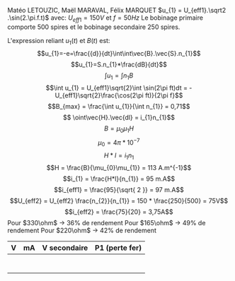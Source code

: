 Matéo LETOUZIC, Maël MARAVAL, Félix MARQUET
$u_{1} = U_{eff1}.\sqrt2 .\sin(2.\pi.f.t)$ avec: $U_{eff1}= 150V$ et $f=50Hz$
Le bobinage primaire comporte 500 spires et le bobinage secondaire 250 spires.

L'expression reliant $u_{1}(t)$ et $B(t)$ est:
$$u_{1}=-e=\frac{{d}}{dt}\int\int\vec{B}.\vec{S}.n_{1}$$
$$u_{1}=S.n_{1}*\frac{dB}{dt}$$
$$\int u_{1} = \int n_{1}B$$
$$\int u_{1} = U_{eff1}\sqrt{2}\int \sin(2\pi ft)dt = -U_{eff1}\sqrt{2}\frac{\cos(2\pi ft)}{2\pi f}$$
$$B_{max} = \frac{\int u_{1}}{\int n_{1}} = 0,71$$
$$
\oint\vec{H}.\vec{dl} = i_{1}n_{1}$$
$$B = \mu_{0}\mu_{1}H$$ $$\mu_{0} = 4\pi * 10^{-7}$$
$$H*l = i_{1}n_{1}$$
$$H = \frac{B}{\mu_{0}\mu_{1}} = 113 A.m^{-1}$$
$$i_{1} = \frac{H*l}{n_{1}} = 95 m.A$$
$$i_{eff1} = \frac{95}{\sqrt{ 2 }} = 97 m.A$$
$$U_{eff2} = U_{eff2} \frac{n_{2}}{n_{1}} = 150 * \frac{250}{500} = 75V$$
$$i_{eff2} = \frac{75}{20} = 3,75A$$
Pour $330\ohm$ -> 36% de rendement
Pour $165\ohm$ -> 49% de rendement
Pour $220\ohm$ -> 42% de rendement

|  V  | mA  | V secondaire | P1 (perte fer) |
| :-: | :-: | :----------: | :------------: |
|     |     |              |                |
|     |     |              |                |
|     |     |              |                |
|     |     |              |                |
|     |     |              |                |
|     |     |              |                |
|     |     |              |                |